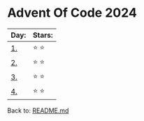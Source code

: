 # Advent Of Code 2024


| Day:                       | Stars:           |
| -------------------------- | -----------------| 
|[1.](/2024/code/day_1.py)   | :star: :star:    |
|[2.](/2024/code/day_2.py)   | :star: :star:    |
|[3.](/2024/code/day_3.py)   | :star: :star:    |
|[4.](/2024/code/day_4.py)   | :star: :star:    |


Back to: [README.md](../README.md)